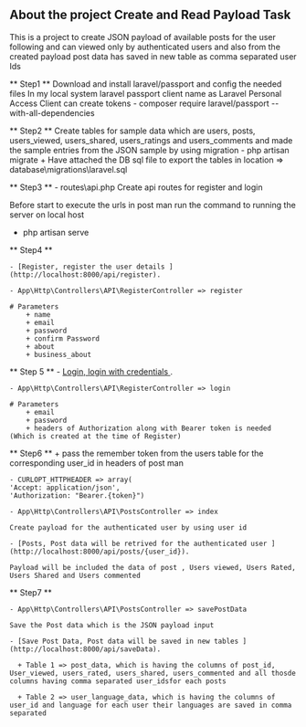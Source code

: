 ## About the project Create and Read Payload Task

   This is a project to create JSON payload of available posts for the user following and can viewed only by authenticated users and also from the created payload post data has saved in new table as comma separated user Ids

** Step1 ** 
    Download and install laravel/passport and config the needed files
	In my local system laravel passport client name as Laravel Personal Access Client can create tokens
    - composer require laravel/passport  --with-all-dependencies

** Step2 ** 
	Create tables for sample data which are users, posts, users_viewed, users_shared, users_ratings and users_comments and made the sample entries from the JSON sample by using migration 
	- php artisan migrate
    + Have attached the DB sql file to export the tables in location => database\migrations\laravel.sql

** Step3 **
	- routes\api.php
	Create api routes for register and login 

Before start to execute the urls in post man run the command to running the server on local host
- php artisan serve
  
** Step4 ** 

	- [Register, register the user details ](http://localhost:8000/api/register).
	
	- App\Http\Controllers\API\RegisterController => register

	# Parameters
		+ name
		+ email
		+ password
		+ confirm Password
		+ about
		+ business_about
  
** Step 5 **
	- [Login, login with credentials ](http://localhost:8000/api/login).

	- App\Http\Controllers\API\RegisterController => login

	# Parameters
		+ email
		+ password
		+ headers of Authorization along with Bearer token is needed (Which is created at the time of Register)

** Step6 **
    + pass the remember token from the users table for the corresponding user_id in headers of post man

    - CURLOPT_HTTPHEADER => array(
    'Accept: application/json',
    'Authorization: "Bearer.{token}")
    
	- App\Http\Controllers\API\PostsController => index

 	Create payload for the authenticated user by using user id 

	- [Posts, Post data will be retrived for the authenticated user ](http://localhost:8000/api/posts/{user_id}).

	Payload will be included the data of post , Users viewed, Users Rated, Users Shared and Users commented
	
** Step7 ** 

	- App\Http\Controllers\API\PostsController => savePostData

	Save the Post data which is the JSON payload input

	- [Save Post Data, Post data will be saved in new tables ](http://localhost:8000/api/saveData).

	  + Table 1 => post_data, which is having the columns of post_id, User_viewed, users_rated, users_shared, users_commented and all thosde columns having comma separated user_idsfor each posts

	  + Table 2 => user_language_data, which is having the columns of user_id and language for each user their languages are saved in comma separated















